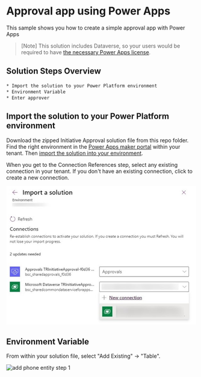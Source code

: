 # Approval app using Power Apps

This sample shows you how to create a simple approval app with Power Apps

> [Note]
> This solution includes Dataverse, so your users would be required to have [the necessary Power Apps license](https://docs.microsoft.com/en-us/power-platform/admin/powerapps-flow-licensing-faq#how-is-microsoft-power-apps-and-power-automate-licensed).
   
## Solution Steps Overview

    * Import the solution to your Power Platform environment
    * Environment Variable
    * Enter approver

## Import the solution to your Power Platform environment

Download the zipped Initiative Approval solution file from this repo folder. Find the right environment in the [Power Apps maker portal](https://make.powerapps.com/) within your tenant. Then [import the solution into your environment](https://docs.microsoft.com/en-us/powerapps/maker/data-platform/import-update-export-solutions).

When you get to the Connection References step, select any existing connection in your tenant. If you don't have an existing connection, click to create a new connection.

![Connection Reference in Import Solution](files/images/import-connectionref.jpg)

## Environment Variable

From within your solution file, select "Add Existing" -> "Table".

![add phone entity step 1](files/images/addExistingTable1.jpg)
